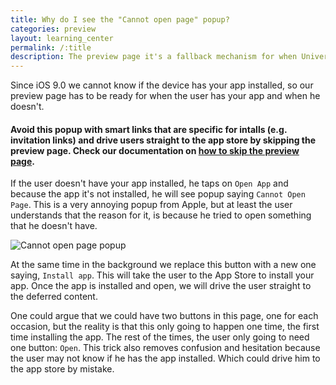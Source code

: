 ```yaml
---
title: Why do I see the "Cannot open page" popup?
categories: preview
layout: learning_center
permalink: /:title
description: The preview page it's a fallback mechanism for when Universal Links or App Links don't work.
---
```


Since iOS 9.0 we cannot know if the device has your app installed, so our preview page has to be ready for when the user has your app and when he doesn't.

#### Avoid this popup with smart links that are specific for intalls (e.g. invitation links) and drive users straight to the app store by skipping the preview page. Check our documentation on [how to skip the preview page](http://support.hokolinks.com/can-I-skip-the-preview-page/).

If the user doesn't have your app installed, he taps on `Open App` and because the app it's not installed, he will see popup saying `Cannot Open Page`. This is a very annoying popup from Apple, but at least the user understands that the reason for it, is because he tried to open something that he doesn't have.

![Cannot open page popup](https://s3-eu-west-1.amazonaws.com/hoko-blog/cannot-open-app.jpeg)

At the same time in the background we replace this button with a new one saying, `Install app`. This will take the user to the App Store to install your app. Once the app is installed and open, we will drive the user straight to the deferred content.

One could argue that we could have two buttons in this page, one for each occasion, but the reality is that this only going to happen one time, the first time installing the app. The rest of the times, the user only going to need one button: `Open`. This trick also removes confusion and hesitation because the user may not know if he has the app installed. Which could drive him to the app store by mistake.

